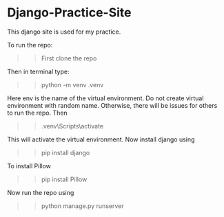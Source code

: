 # Django-Practice-Site
This django site is used for my practice.


To run the repo:

>>First clone the repo

Then in terminal type:

>>python -m venv .venv

Here env is the name of the virtual environment. Do not create virtual environment with random name. Otherwise, there will be issues for others to run the repo.
Then

>>.venv\Scripts\activate

This will activate the virtual environment. Now install django using

>>pip install django

To install Pillow

>>pip install Pillow

Now run the repo using

>>python manage.py runserver 
